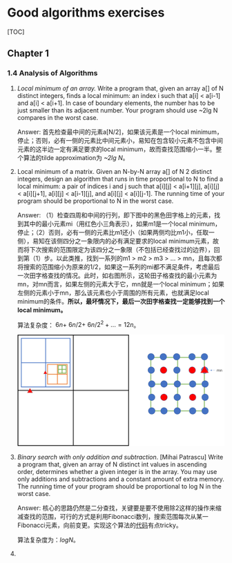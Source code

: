 # Good algorithms exercises

[TOC]

## Chapter 1

###  1.4 Analysis of Algorithms

1. *Local minimum of an array.* Write a program that, given an array a[] of N distinct integers, finds a local minimum: an index i such that a[i] < a[i-1] and a[i] < a[i+1]. In case of boundary elements, the number has to be just smaller than its adjacent number. Your program should use ~2lg N compares in the worst case.

   Answer: 首先检查最中间的元素a[N/2]，如果该元素是一个local minimum，停止；否则，必有一侧的元素比中间元素小，易知在包含较小元素不包含中间元素的这半边一定有满足要求的local minimum，故而查找范围缩小一半。整个算法的tilde approximation为 *~2lg N*。

2. Local minimum of a matrix. Given an N-by-N array a[] of N 2 distinct integers, design an algorithm that runs in time proportional to N to find a local minimum: a pair of indices i and j such that a\[i\]\[j\] < a\[i+1\]\[j\], a\[i\]\[j\] < a\[i\]\[j+1\], a\[i\]\[j\] < a\[i-1\]\[j\], and a\[i\]\[j\] < a\[i\]\[j-1\]. The running time of your program should be proportional to N in the worst case.

   Answer: （1）检查四周和中间的行列，即下图中的黑色田字格上的元素，找到其中的最小元素mi（用红色小三角表示），如果m1是一个local minimum，停止；（2）否则，必有一侧的元素比m1还小（如果两侧均比m1小，任取一侧），易知在该侧四分之一象限内的必有满足要求的local minimum元素，故而将下次搜索的范围限定为该四分之一象限（不包括已经查找过的边界），回到第（1）步。以此类推，找到一系列的m1 > m2 > m3 > ... > mn，且每次都将搜索的范围缩小为原来的$1/2$，如果这一系列的mi都不满足条件，考虑最后一次田字格查找的情况。此时，如右图所示，这轮田子格查找的最小元素为mn，对mn而言，如果左侧的元素大于它，mn就是一个local minimum；如果左侧的元素小于mn，那么该元素也小于周围的所有元素，也就满足local minimum的条件。**所以，最坏情况下，最后一次田字格查找一定能够找到一个local minimum。**

   算法复杂度：$~6n + ~6n/2 + ~6n/2^2 + ...  = 12n$。

   ![picture 001](assets/001.png)

3. *Binary search with only addition and subtraction*. [Mihai Patrascu] Write a program that, given an array of N distinct int values in ascending order, determines whether a given integer is in the array. You may use only additions and subtractions and a constant amount of extra memory. The running time of your program should be proportional to log N in the worst case.

   Answer: 核心的思路仍然是二分查找，关键要是要不使用除2这样的操作来缩减查找的范围，可行的方式是利用Fibonacci数列，搜索范围每次从某一Fibonacci元素，向前变更。实现这个算法的[代码](./Codes/FibBinarySearch.java )有点tricky。

   算法复杂度为：$log N$。

4. 

     

     